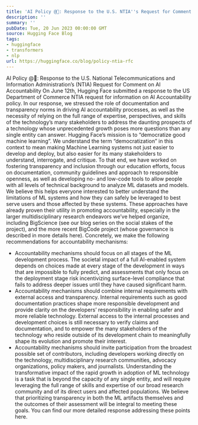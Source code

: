 ```yaml
---
title: 'AI Policy @🤗: Response to the U.S. NTIA''s Request for Comment on AI Accountability'
description: ''
summary: ''
pubDate: Tue, 20 Jun 2023 00:00:00 GMT
source: Hugging Face Blog
tags:
- huggingface
- transformers
- nlp
url: https://huggingface.co/blog/policy-ntia-rfc
---
```


AI Policy @🤗: Response to the U.S. National Telecommunications and Information Administration’s (NTIA) Request for Comment on AI Accountability
On June 12th, Hugging Face submitted a response to the US Department of Commerce NTIA request for information on AI Accountability policy. In our response, we stressed the role of documentation and transparency norms in driving AI accountability processes, as well as the necessity of relying on the full range of expertise, perspectives, and skills of the technology’s many stakeholders to address the daunting prospects of a technology whose unprecedented growth poses more questions than any single entity can answer.
Hugging Face’s mission is to “democratize good machine learning”. We understand the term “democratization” in this context to mean making Machine Learning systems not just easier to develop and deploy, but also easier for its many stakeholders to understand, interrogate, and critique. To that end, we have worked on fostering transparency and inclusion through our education efforts, focus on documentation, community guidelines and approach to responsible openness, as well as developing no- and low-code tools to allow people with all levels of technical background to analyze ML datasets and models. We believe this helps everyone interested to better understand the limitations of ML systems and how they can safely be leveraged to best serve users and those affected by these systems. These approaches have already proven their utility in promoting accountability, especially in the larger multidisciplinary research endeavors we’ve helped organize, including BigScience (see our blog series on the social stakes of the project), and the more recent BigCode project (whose governance is described in more details here).
Concretely, we make the following recommendations for accountability mechanisms:
- Accountability mechanisms should focus on all stages of the ML development process. The societal impact of a full AI-enabled system depends on choices made at every stage of the development in ways that are impossible to fully predict, and assessments that only focus on the deployment stage risk incentivizing surface-level compliance that fails to address deeper issues until they have caused significant harm.
- Accountability mechanisms should combine internal requirements with external access and transparency. Internal requirements such as good documentation practices shape more responsible development and provide clarity on the developers’ responsibility in enabling safer and more reliable technology. External access to the internal processes and development choices is still necessary to verify claims and documentation, and to empower the many stakeholders of the technology who reside outside of its development chain to meaningfully shape its evolution and promote their interest.
- Accountability mechanisms should invite participation from the broadest possible set of contributors, including developers working directly on the technology, multidisciplinary research communities, advocacy organizations, policy makers, and journalists. Understanding the transformative impact of the rapid growth in adoption of ML technology is a task that is beyond the capacity of any single entity, and will require leveraging the full range of skills and expertise of our broad research community and of its direct users and affected populations.
We believe that prioritizing transparency in both the ML artifacts themselves and the outcomes of their assessment will be integral to meeting these goals. You can find our more detailed response addressing these points here.